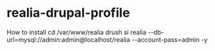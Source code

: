 # realia-drupal-profile

How to install
cd /var/www/realia
drush si realia --db-url=mysql://admin:admin@localhost/realia --account-pass=admin -y